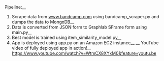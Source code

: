 Pipeline:__
1. Scrape data from www.bandcamp.com using bandcamp_scraper.py and dumps the data to MongoDB__
2. Data is converted from JSON form to Graphlab SFrame form using main.py__
3. Best model is trained using item_similarity_model.py__
4. App is deployed using app.py on an Amazon EC2 instance__
__
YouTube video of fully deployed app in action!__
https://www.youtube.com/watch?v=WtmCX8XYxM0&feature=youtu.be
